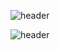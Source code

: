 ![header](https://capsule-render.vercel.app/api?type=venom&color=FA7000&height=300&section=header&text=capsule)


![header](https://capsule-render.vercel.app/api?type=wave&color=auto&height=300&section=header&text=capsule%20render&fontSize=90)
